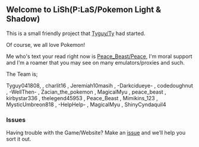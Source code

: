 ## Welcome to LiSh(P:LaS/Pokemon Light & Shadow)

This is a small friendly project that [Tyguy/Ty](https://scratch.mit.edu/users/Tyguy041808/) had started.

Of course, we all love Pokemon!

Me who's text your read right now is [Peace_Beast/Peace](https://scratch.mit.edu/users/Peace_beast/), I'm moral support and I'm a roamer that you may see on many emulators/proxies and such.

The Team is;

Tyguy041808,
, charlit16
, Jeremiah10masih
, -Darkcidueye-
, codedoughnut
, -WellThen-
, Zacian_the_pokemon
, MagicalMyu 
, peace_beast
, kirbystar336
, thelegend45953
, Peace_Beast
, Mimikins_123
, MysticUmbreon818
, -HelpHelp-
, MagicalMyu
, ShinyCyndaquil4

### Issues
Having trouble with the Game/Website? Make an [issue](https://github.com/Cha0t1cDX/LiSH/issues) and we’ll help you sort it out.
